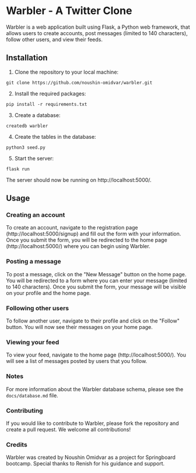 # Warbler - A Twitter Clone
Warbler is a web application built using Flask, a Python web framework, that allows users to create accounts, post messages (limited to 140 characters), follow other users, and view their feeds.

## Installation
1. Clone the repository to your local machine:
```
git clone https://github.com/noushin-omidvar/warbler.git
```
2. Install the required packages:
```
pip install -r requirements.txt
```
3. Create a database:
```
createdb warbler
```
4. Create the tables in the database:
```
python3 seed.py
```
5. Start the server:
```
flask run
```
The server should now be running on http://localhost:5000/.

## Usage
### Creating an account
To create an account, navigate to the registration page (http://localhost:5000/signup) and fill out the form with your information. Once you submit the form, you will be redirected to the home page (http://localhost:5000/) where you can begin using Warbler.

### Posting a message
To post a message, click on the "New Message" button on the home page. You will be redirected to a form where you can enter your message (limited to 140 characters). Once you submit the form, your message will be visible on your profile and the home page.

### Following other users
To follow another user, navigate to their profile and click on the "Follow" button. You will now see their messages on your home page.

### Viewing your feed
To view your feed, navigate to the home page (http://localhost:5000/). You will see a list of messages posted by users that you follow.

### Notes
For more information about the Warbler database schema, please see the `docs/database.md` file.


### Contributing
If you would like to contribute to Warbler, please fork the repository and create a pull request. We welcome all contributions!

### Credits
Warbler was created by Noushin Omidvar as a project for Springboard bootcamp. Special thanks to Renish for his guidance and support.

